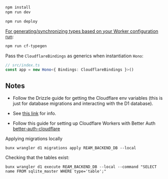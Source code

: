 ```txt
npm install
npm run dev
```

```txt
npm run deploy
```

[For generating/synchronizing types based on your Worker configuration run](https://developers.cloudflare.com/workers/wrangler/commands/#types):

```txt
npm run cf-typegen
```

Pass the `CloudflareBindings` as generics when instantiation `Hono`:

```ts
// src/index.ts
const app = new Hono<{ Bindings: CloudflareBindings }>()
```

## Notes

- Follow the Drizzle guide for getting the Cloudflare env variables (this is just for database migrations and interacting with the D1 database).
- See [this link](https://orm.drizzle.team/docs/get-started/d1-new) for info.

- Follow this guide for setting up Cloudflare Workers with Better Auth [better-auth-cloudflare](https://github.com/zpg6/better-auth-cloudflare?tab=readme-ov-file#quick-start-with-cli)

Applying migrations locally

```shell
bunx wrangler d1 migrations apply REAM_BACKEND_DB --local
```

Checking that the tables exist:

```shell
bunx wrangler d1 execute REAM_BACKEND_DB --local --command "SELECT name FROM sqlite_master WHERE type='table';"
```
